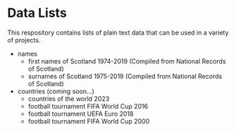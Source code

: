 # Data Lists
This respository contains lists of plain text data that can be used in a variety of projects.

- names
  - first names of Scotland 1974-2019 (Compiled from National Records of Scotland)
  - surnames of Scotland 1975-2019 (Compiled from National Records of Scotland)
- countries (coming soon...)
  - countries of the world 2023
  - football tournament FIFA World Cup 2016
  - football tournament UEFA Euro 2018
  - football tournament FIFA World Cup 2000
